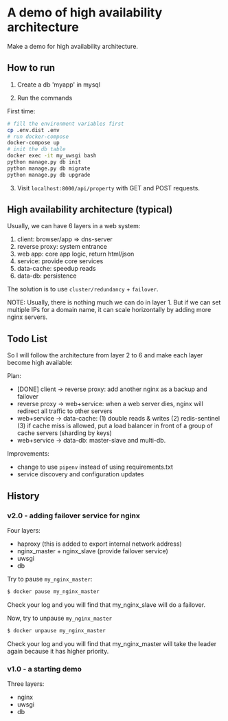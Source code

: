 # A demo of high availability architecture
Make a demo for high availability architecture. 

## How to run

1. Create a db 'myapp' in mysql

2. Run the commands

First time: 
```bash
# fill the environment variables first
cp .env.dist .env
# run docker-compose
docker-compose up
# init the db table
docker exec -it my_uwsgi bash
python manage.py db init
python manage.py db migrate
python manage.py db upgrade
```

3. Visit `localhost:8000/api/property` with GET and POST requests. 

## High availability architecture (typical)

Usually, we can have 6 layers in a web system: 

1. client: browser/app => dns-server
2. reverse proxy: system entrance
3. web app: core app logic, return html/json
4. service: provide core services
5. data-cache: speedup reads
6. data-db: persistence

The solution is to use `cluster/redundancy` + `failover`. 

NOTE: Usually, there is nothing much we can do in layer 1. But if we can set multiple IPs for a domain name, it can scale horizontally by adding more nginx servers. 

## Todo List

So I will follow the architecture from layer 2 to 6 and make each layer become high available: 

Plan: 
* [DONE] client -> reverse proxy: add another nginx as a backup and failover
* reverse proxy -> web+service: when a web server dies, nginx will redirect all traffic to other servers
* web+service -> data-cache: (1) double reads & writes (2) redis-sentinel (3) if cache miss is allowed, put a load balancer in front of a group of cache servers (sharding by keys)
* web+service -> data-db: master-slave and multi-db. 

Improvements: 
* change to use `pipenv` instead of using requirements.txt
* service discovery and configuration updates

## History

### v2.0 - adding failover service for nginx

Four layers: 
- haproxy (this is added to export internal network address)
- nginx_master + nginx_slave (provide failover service)
- uwsgi
- db

Try to pause `my_nginx_master`: 

```bash
$ docker pause my_nginx_master
```

Check your log and you will find that my_nginx_slave will do a failover. 

Now, try to unpause `my_nginx_master`

```bash
$ docker unpause my_nginx_master
```

Check your log and you will find that my_nginx_master will take the leader again because it has higher priority. 

### v1.0 - a starting demo

Three layers: 
- nginx
- uwsgi
- db
